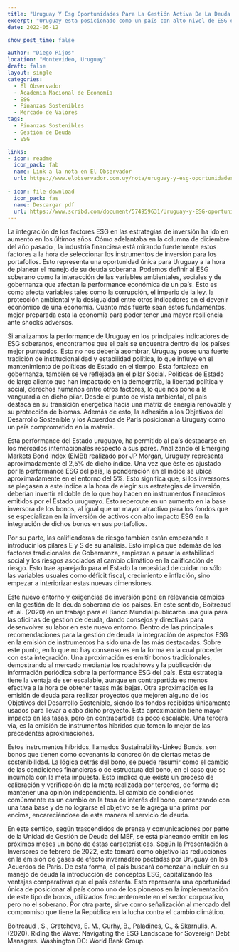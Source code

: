 ```yaml
---
title: "Uruguay Y Esg Oportunidades Para La Gestión Activa De La Deuda Soberana"
excerpt: "Uruguay esta posicionado como un país con alto nivel de ESG en los rankings de los países, esto presenta una oportunidad única para el país de posicionarse como emisor de renta variable sostenible. En la siguiente columna analizo la oportunidad que esto presenta a la hora de gestionar la deuda soberana del país."
date: 2022-05-12

show_post_time: false

author: "Diego Rijos"
location: "Montevideo, Uruguay"
draft: false
layout: single
categories:
  - El Observador
  - Academia Nacional de Economía
  - ESG
  - Finanzas Sostenibles
  - Mercado de Valores
tags:
  - Finanzas Sostenibles
  - Gestión de Deuda
  - ESG

links:
- icon: readme
  icon_pack: fab
  name: Link a la nota en El Observador
  url: https://www.elobservador.com.uy/nota/uruguay-y-esg-oportunidades-para-la-gestion-activa-de-la-deuda-soberana-202251119190
  
- icon: file-download
  icon_pack: fas
  name: Descargar pdf
  url: https://www.scribd.com/document/574959631/Uruguay-y-ESG-oportunidades-para-la-gestion-activa-de-la-deuda-soberana
---
```


  
  La integración de los factores ESG en las estrategias de inversión ha ido en aumento en los últimos años. Cómo adelantaba en la columna de diciembre del año pasado , la industria financiera está mirando fuertemente estos factores a la hora de seleccionar los instrumentos de inversión para los portafolios. Esto representa una oportunidad única para Uruguay a la hora de planear el manejo de su deuda soberana. 
Podemos definir al ESG soberano como la interacción de las variables ambientales, sociales y de gobernanza que afectan la performance económica de un país. Esto es como afecta variables tales como la corrupción, el imperio de la ley, la protección ambiental y la desigualdad entre otros indicadores en el devenir económico de una economía. Cuanto más fuerte sean estos fundamentos, mejor preparada esta la economía para poder tener una mayor resiliencia ante shocks adversos.

Si analizamos la performance de Uruguay en los principales indicadores de ESG soberanos, encontramos que el país se encuentra dentro de los países mejor puntuados. Esto no nos debería asombrar, Uruguay posee una fuerte tradición de institucionalidad y estabilidad política, lo que influye en el mantenimiento de políticas de Estado en el tiempo. Esta fortaleza en gobernanza, también se ve reflejada en el pilar Social. Políticas de Estado de largo aliento que han impactado en la demografía, la libertad política y social, derechos humanos entre otros factores, lo que nos pone a la vanguardia en dicho pilar.  Desde el punto de vista ambiental, el país destaca en su transición energética hacia una matriz de energía renovable y su protección de biomas. Además de esto, la adhesión a los Objetivos del Desarrollo Sostenible y los Acuerdos de París posicionan a Uruguay como un país comprometido en la materia.

Esta performance del Estado uruguayo, ha permitido al país destacarse en los mercados internacionales respecto a sus pares. Analizando el Emerging Markets Bond Index (EMBI) realizado por JP Morgan, Uruguay representa aproximadamente el 2,5% de dicho índice. Una vez que éste es ajustado por la performance ESG del país, la ponderación en el índice se ubica aproximadamente en el entorno del 5%. Esto significa que, si los inversores se plegasen a este índice a la hora de elegir sus estrategias de inversión, deberían invertir el doble de lo que hoy hacen en instrumentos financieros emitidos por el Estado uruguayo. Esto repercute en un aumento en la base inversora de los bonos, al igual que un mayor atractivo para los fondos que se especializan en la inversión de activos con alto impacto ESG en la integración de dichos bonos en sus portafolios.

Por su parte, las calificadoras de riesgo también están empezando a introducir los pilares E y S de su análisis. Esto implica que además de los factores tradicionales de Gobernanza, empiezan a pesar la estabilidad social y los riesgos asociados al cambio climático en la calificación de riesgo. Esto trae aparejado para el Estado la necesidad de cuidar no sólo las variables usuales como déficit fiscal, crecimiento e inflación, sino empezar a interiorizar estas nuevas dimensiones. 

Este nuevo entorno y exigencias de inversión pone en relevancia cambios en la gestión de la deuda soberana de los países. En este sentido, Boitreaud et. al. (2020) en un trabajo para el Banco Mundial publicaron una guía para las oficinas de gestión de deuda, dando consejos y directivas para desenvolver su labor en este nuevo entorno. Dentro de las principales recomendaciones para la gestión de deuda la integración de aspectos ESG en la emisión de instrumentos ha sido una de las más destacadas. Sobre este punto, en lo que no hay consenso es en la forma en la cual proceder con esta integración. Una aproximación es emitir bonos tradicionales, demostrando al mercado mediante los roadshows y la publicación de información periódica sobre la performance ESG del país. Esta estrategia tiene la ventaja de ser escalable, aunque en contrapartida es menos efectiva a la hora de obtener tasas más bajas. Otra aproximación es la emisión de deuda para realizar proyectos que mejoren alguno de los Objetivos del Desarrollo Sostenible, siendo los fondos recibidos únicamente usados para llevar a cabo dicho proyecto. Esta aproximación tiene mayor impacto en las tasas, pero en contrapartida es poco escalable. Una tercera vía, es la emisión de instrumentos híbridos que tomen lo mejor de las precedentes aproximaciones.

Estos instrumentos híbridos, llamados Sustainability-Linked Bonds, son bonos que tienen como covenants la concreción de ciertas metas de sostenibilidad. La lógica detrás del bono, se puede resumir como el cambio de las condiciones financieras o de estructura del bono, en el caso que se incumpla con la meta impuesta.  Esto implica que existe un proceso de calibración y verificación de la meta realizada por terceros, de forma de mantener una opinión independiente. El cambio de condiciones comúnmente es un cambio en la tasa de interés del bono, comenzando con una tasa base y de no lograrse el objetivo se le agrega una prima por encima, encareciéndose de esta manera el servicio de deuda. 

En este sentido, según trascendidos de prensa y comunicaciones por parte de la Unidad de Gestión de Deuda del MEF, se está planeando emitir en los próximos meses un bono de éstas características. Según la Presentación a Inversores de febrero de 2022, este tomará como objetivo las reducciones en la emisión de gases de efecto invernadero pactadas por Uruguay en los Acuerdos de París. De esta forma, el país buscará comenzar a incluir en su manejo de deuda la introducción de conceptos ESG, capitalizando las ventajas comparativas que el país ostenta. Esto representa una oportunidad única de posicionar al país como uno de los pioneros en la implementación de este tipo de bonos, utilizados frecuentemente en el sector corporativo, pero no el soberano. Por otra parte, sirve como señalización al mercado del compromiso que tiene la República en la lucha contra el cambio climático. 

Boitreaud , S., Gratcheva, E. M., Gurhy, B., Paladines, C., & Skarnulis, A. (2020). Riding the Wave: Navigating the ESG Landscape for Sovereign Debt Managers. Washington DC: World Bank Group.
 
  

